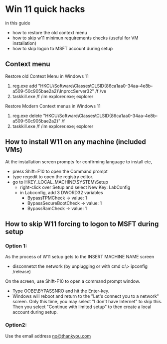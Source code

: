 
# Win 11 quick hacks

in this guide
- how to restore the old context menu
- how to skip w11 minimun requirements checks (useful for VM installation)
- how to skip logon to MSFT account during setup


## Context menu

Restore old Context Menu in Windows 11


1) reg.exe add "HKCU\Software\Classes\CLSID\{86ca1aa0-34aa-4e8b-a509-50c905bae2a2}\InprocServer32" /f /ve
2) taskkill.exe /f /im explorer.exe; explorer


Restore Modern Context menus in Windows 11

1) reg.exe delete "HKCU\Software\Classes\CLSID\{86ca1aa0-34aa-4e8b-a509-50c905bae2a2}" /f
2) taskkill.exe /f /im explorer.exe; explorer



## How to install W11 on any machine (included VMs)

At the installation screen prompts for confirming language to install etc,

- press Shift+F10 to open the Command prompt
- type regedit to open the registry editor.
- go to HKEY_LOCAL_MACHINE\SYSTEM\Setup
    - right-click over Setup and select New Key: LabConfig
    - in Labconfig, add 3 DWORD32 variables
        - BypassTPMCheck  -> value: 1 
        - BypassSecureBootCheck  -> value: 1 
        - BypassRamCheck  -> value: 1 



## How to skip W11 forcing to logon to MSFT during setup


### Option 1:

As the process of W11 setup gets to the INSERT MACHINE NAME screen

* disconnetct the network (by unplugging or with cmd c:\\> ipconfig /release)

On the screen, use Shift-F10 to open a command prompt window.

*   Type OOBE\BYPASSNRO and hit the Enter-key.
*   Windows will reboot and return to the "Let's connect you to a network" screen. Only this time, you may select "I don't have Internet" to skip this.
Then you select "Continue with limited setup" to then create a local account during setup.

### Option2: 

Use the email address no@thankyou.com


